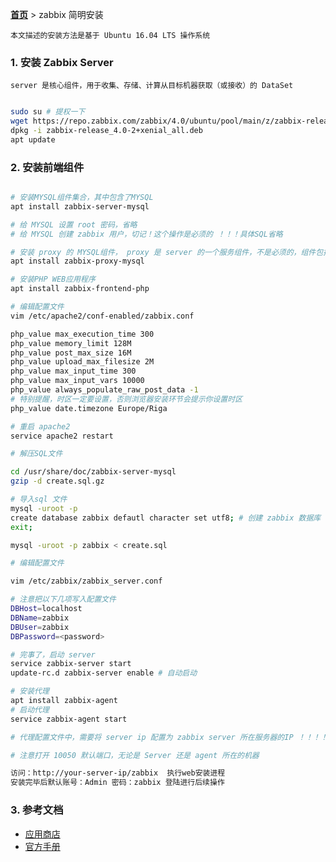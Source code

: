 **[首页](https://docs.workwithme.vip)** > zabbix 简明安装

    本文描述的安装方法是基于 Ubuntu 16.04 LTS 操作系统

### 1. 安装 Zabbix Server

    server 是核心组件，用于收集、存储、计算从目标机器获取（或接收）的 DataSet

```bash

sudo su # 提权一下
wget https://repo.zabbix.com/zabbix/4.0/ubuntu/pool/main/z/zabbix-release/zabbix-release_4.0-2+xenial_all.deb
dpkg -i zabbix-release_4.0-2+xenial_all.deb
apt update

```

### 2. 安装前端组件

```bash

# 安装MYSQL组件集合，其中包含了MYSQL
apt install zabbix-server-mysql

# 给 MYSQL 设置 root 密码，省略
# 给 MYSQL 创建 zabbix 用户，切记！这个操作是必须的 ！！！具体SQL省略

# 安装 proxy 的 MYSQL组件， proxy 是 server 的一个服务组件，不是必须的，组件包括了：server / proxy / agent 
apt install zabbix-proxy-mysql

# 安装PHP WEB应用程序
apt install zabbix-frontend-php

# 编辑配置文件
vim /etc/apache2/conf-enabled/zabbix.conf

php_value max_execution_time 300
php_value memory_limit 128M
php_value post_max_size 16M
php_value upload_max_filesize 2M
php_value max_input_time 300
php_value max_input_vars 10000
php_value always_populate_raw_post_data -1
# 特别提醒，时区一定要设置，否则浏览器安装环节会提示你设置时区
php_value date.timezone Europe/Riga

# 重启 apache2 
service apache2 restart

# 解压SQL文件

cd /usr/share/doc/zabbix-server-mysql
gzip -d create.sql.gz

# 导入sql 文件
mysql -uroot -p
create database zabbix defautl character set utf8; # 创建 zabbix 数据库
exit;

mysql -uroot -p zabbix < create.sql

# 编辑配置文件

vim /etc/zabbix/zabbix_server.conf

# 注意把以下几项写入配置文件
DBHost=localhost
DBName=zabbix
DBUser=zabbix
DBPassword=<password>

# 完事了，启动 server 
service zabbix-server start
update-rc.d zabbix-server enable # 自动启动

# 安装代理
apt install zabbix-agent
# 启动代理
service zabbix-agent start

# 代理配置文件中，需要将 server ip 配置为 zabbix server 所在服务器的IP ！！！！

# 注意打开 10050 默认端口，无论是 Server 还是 agent 所在的机器

访问：http://your-server-ip/zabbix  执行web安装进程
安装完毕后默认账号：Admin 密码：zabbix 登陆进行后续操作

```

### 3. 参考文档

- [应用商店](https://share.zabbix.com)
- [官方手册](https://www.zabbix.com/manuals)